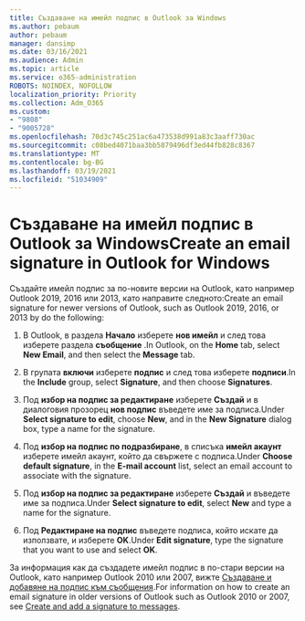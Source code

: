 ```yaml
---
title: Създаване на имейл подпис в Outlook за Windows
ms.author: pebaum
author: pebaum
manager: dansimp
ms.date: 03/16/2021
ms.audience: Admin
ms.topic: article
ms.service: o365-administration
ROBOTS: NOINDEX, NOFOLLOW
localization_priority: Priority
ms.collection: Adm_O365
ms.custom:
- "9808"
- "9005728"
ms.openlocfilehash: 70d3c745c251ac6a473538d991a83c3aaff730ac
ms.sourcegitcommit: c08bed4071baa3bb5879496df3ed44fb828c8367
ms.translationtype: MT
ms.contentlocale: bg-BG
ms.lasthandoff: 03/19/2021
ms.locfileid: "51034909"
---
```

# <a name="create-an-email-signature-in-outlook-for-windows"></a><span data-ttu-id="2d0e4-102">Създаване на имейл подпис в Outlook за Windows</span><span class="sxs-lookup"><span data-stu-id="2d0e4-102">Create an email signature in Outlook for Windows</span></span>

<span data-ttu-id="2d0e4-103">Създайте имейл подпис за по-новите версии на Outlook, като например Outlook 2019, 2016 или 2013, като направите следното:</span><span class="sxs-lookup"><span data-stu-id="2d0e4-103">Create an email signature for newer versions of Outlook, such as Outlook 2019, 2016, or 2013 by do the following:</span></span>

1. <span data-ttu-id="2d0e4-104">В Outlook, в раздела **Начало** изберете **нов имейл** и след това изберете раздела **съобщение** .</span><span class="sxs-lookup"><span data-stu-id="2d0e4-104">In Outlook, on the **Home** tab, select **New Email**, and then select the **Message** tab.</span></span>

1. <span data-ttu-id="2d0e4-105">В групата **включи** изберете **подпис** и след това изберете **подписи**.</span><span class="sxs-lookup"><span data-stu-id="2d0e4-105">In the **Include** group, select **Signature**, and then choose **Signatures**.</span></span>

1. <span data-ttu-id="2d0e4-106">Под **избор на подпис за редактиране** изберете **Създай** и в диалоговия прозорец **нов подпис** въведете име за подписа.</span><span class="sxs-lookup"><span data-stu-id="2d0e4-106">Under **Select signature to edit**, choose **New**, and in the **New Signature** dialog box, type a name for the signature.</span></span>

1. <span data-ttu-id="2d0e4-107">Под **избор на подпис по подразбиране**, в списъка **имейл акаунт** изберете имейл акаунт, който да свържете с подписа.</span><span class="sxs-lookup"><span data-stu-id="2d0e4-107">Under **Choose default signature**, in the **E-mail account** list, select an email account to associate with the signature.</span></span>

1. <span data-ttu-id="2d0e4-108">Под **избор на подпис за редактиране** изберете **Създай** и въведете име за подписа.</span><span class="sxs-lookup"><span data-stu-id="2d0e4-108">Under **Select signature to edit**, select **New** and type a name for the signature.</span></span>

1. <span data-ttu-id="2d0e4-109">Под **Редактиране на подпис** въведете подписа, който искате да използвате, и изберете **OK**.</span><span class="sxs-lookup"><span data-stu-id="2d0e4-109">Under **Edit signature**, type the signature that you want to use and select **OK**.</span></span>

<span data-ttu-id="2d0e4-110">За информация как да създадете имейл подпис в по-стари версии на Outlook, като например Outlook 2010 или 2007, вижте [Създаване и добавяне на подпис към съобщения](https://support.microsoft.com/office/8ee5d4f4-68fd-464a-a1c1-0e1c80bb27f2#ID0EAADAAA=Office_2007_-_2010).</span><span class="sxs-lookup"><span data-stu-id="2d0e4-110">For information on how to create an email signature in older versions of Outlook such as Outlook 2010 or 2007, see [Create and add a signature to messages](https://support.microsoft.com/office/8ee5d4f4-68fd-464a-a1c1-0e1c80bb27f2#ID0EAADAAA=Office_2007_-_2010).</span></span>

